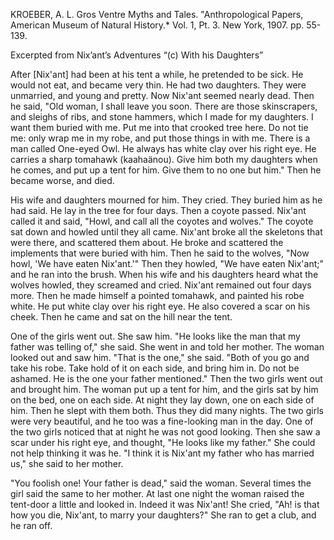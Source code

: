 KROEBER, A. L. Gros Ventre Myths and Tales. "Anthropological Papers, American Museum of Natural History.*  Vol. 1, Pt. 3. New York, 1907. pp. 55-139.

Excerpted from Nix’ant’s Adventures
“(c) With  his Daughters”

After [Nix'ant] had been at his tent a while, he pretended to be sick. He would not eat, and became very thin. He had two daughters. They were unmarried, and young and pretty. Now Nix'ant seemed nearly dead. Then he said, "Old woman, I shall leave you soon. There are those skinscrapers, and sleighs of ribs, and stone hammers, which I made for my daughters. I want them buried with me. Put me into that crooked tree here. Do not tie me: only wrap me in my robe, and put those things in with me. There is a man called One-eyed Owl. He always has white clay over his right eye. He carries a sharp tomahawk (kaahaänou). Give him both my daughters when he comes, and put up a tent for him. Give them to no one but him." Then he became worse, and died. 

His wife and daughters mourned for him. They cried. They buried him as he had said. He lay in the tree for four days. Then a coyote passed. Nix'ant called it and said, "Howl, and call all the coyotes and wolves." The coyote sat down and howled until they all came. Nix'ant broke all the skeletons that were there, and scattered them about. He broke and scattered the implements that were buried with him. Then he said to the wolves, "Now howl, 'We have eaten Nix'ant.'" Then they howled, "We have eaten Nix'ant;" and he ran into the brush. When his wife and his daughters heard what the wolves howled, they screamed and cried. Nix'ant remained out four days more. Then he made himself a pointed tomahawk, and painted his robe white. He put white clay over his right eye. He also covered a scar on his cheek. Then he came and sat on the hill near the tent.

One of the girls went out. She saw him. "He looks like the man that my father was telling of," she said. She went in and told her mother. The woman looked out and saw him. "That is the one," she said. "Both of you go and take his robe. Take hold of it on each side, and bring him in. Do not be ashamed. He is the one your father mentioned." Then the two girls went out and brought him. The woman put up a tent for him, and the girls sat by him on the bed, one on each side. At night they lay down, one on each side of him. Then he slept with them both. Thus they did many nights. The two girls were very beautiful, and he too was a fine-looking man in the day. One of the two girls noticed that at night he was not good looking. Then she saw a scar under his right eye, and thought, "He looks like my father." She could not help thinking it was he. "I think it is Nix'ant my father who has married us," she said to her mother.

 "You foolish one! Your father is dead," said the woman. Several times the girl said the same to her mother. At last one night the woman raised the tent-door a little and looked in. Indeed it was Nix'ant! She cried, "Ah! is that how you die, Nix'ant, to marry your daughters?" She ran to get a club, and he ran off.
